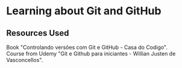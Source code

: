 # Learning about Git and GitHub

## Resources Used

Book "Controlando versões com Git e GitHub - Casa do Codigo".  
Course from Udemy "Git e Github para iniciantes - Willian Justen de Vasconcellos".